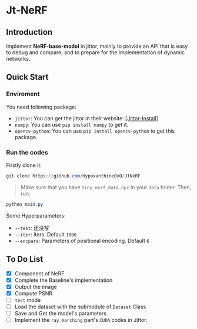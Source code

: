 # Jt-NeRF

## Introduction
Implement **NeRF-base-model** in jittor, mainly to provide an API that is easy to debug and compare, and to prepare for the implementation of dynamic networks.

## Quick Start
### Enviroment
You need following package:
- `jittor`: You can get the jittor in their website: [[Jittor-Install]](https://cg.cs.tsinghua.edu.cn/jittor/download/)
- `numpy`: You can use `pip install numpy` to get it.
- `opencv-python`: You can use `pip install opencv-python` to get this package.

### Run the codes
Firstly clone it:
```powershell
git clone https://github.com/HypoxanthineOvO/JtNeRF
```
> Make sure that you have `tiny_nerf_data.npz` in your `data` folder.
Then, run:
```powershell
python main.py
```

Some Hyperparameters:
- `--test`: 还没写
- `--iter`: iters. Default `1000`
- `--encpara`: Parameters of positional encoding. Default `6`


## To Do List

- [x] Component of NeRF
- [x] Complete the Baseline's implementation
- [x] Output the image
- [x] Compute PSNR
- [ ] `test` mode
- [ ] Load the dataset with the submodule of `Dataset` Class
- [ ] Save and Get the model's parameters
- [ ] Implement the `ray_marching` part's `CUDA` codes in Jittor.